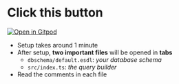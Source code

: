 # Click this button
[![Open in Gitpod](https://gitpod.io/button/open-in-gitpod.svg)](https://gitpod.io/#https://github.com/mcgrealife/edgdedb-node-ts-playground-template)

- Setup takes around 1 minute
- After setup, **two important files** will be opened in **tabs**
  - `dbschema/default.esdl`: *your database schema*
  - `src/index.ts`: *the query builder*
- Read the comments in each file

